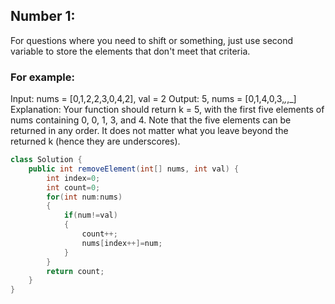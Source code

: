 ## Number 1: 
For questions where you need to shift or something, just use  second variable to store the elements that don't meet that criteria. 

### For example:
Input: nums = [0,1,2,2,3,0,4,2], val = 2
Output: 5, nums = [0,1,4,0,3,_,_,_]
Explanation: Your function should return k = 5, with the first five elements of nums containing 0, 0, 1, 3, and 4.
Note that the five elements can be returned in any order.
It does not matter what you leave beyond the returned k (hence they are underscores).

```java
class Solution {
    public int removeElement(int[] nums, int val) {
        int index=0;
        int count=0;
        for(int num:nums)
        {
            if(num!=val)
            {
                count++;
                nums[index++]=num;
            }
        }
        return count;
    }
}
